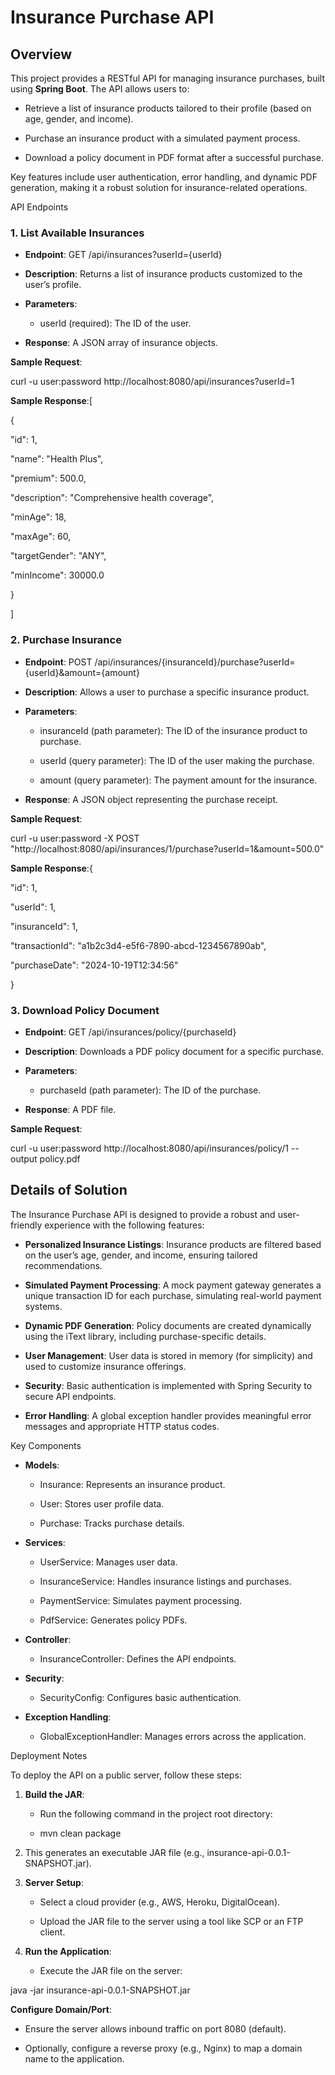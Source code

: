 Insurance Purchase API
======================

Overview
--------

This project provides a RESTful API for managing insurance purchases, built using **Spring Boot**. The API allows users to:

*   Retrieve a list of insurance products tailored to their profile (based on age, gender, and income).
    
*   Purchase an insurance product with a simulated payment process.
    
*   Download a policy document in PDF format after a successful purchase.
    

Key features include user authentication, error handling, and dynamic PDF generation, making it a robust solution for insurance-related operations.

API Endpoints

### 1\. List Available Insurances

*   **Endpoint**: GET /api/insurances?userId={userId}
    
*   **Description**: Returns a list of insurance products customized to the user’s profile.
    
*   **Parameters**:
    
    *   userId (required): The ID of the user.
        
*   **Response**: A JSON array of insurance objects.
    

**Sample Request**:

curl -u user:password http://localhost:8080/api/insurances?userId=1

**Sample Response**:\[

{

"id": 1,

"name": "Health Plus",

"premium": 500.0,

"description": "Comprehensive health coverage",

"minAge": 18,

"maxAge": 60,

"targetGender": "ANY",

"minIncome": 30000.0

}

\]

### 2\. Purchase Insurance

*   **Endpoint**: POST /api/insurances/{insuranceId}/purchase?userId={userId}&amount={amount}
    
*   **Description**: Allows a user to purchase a specific insurance product.
    
*   **Parameters**:
    
    *   insuranceId (path parameter): The ID of the insurance product to purchase.
        
    *   userId (query parameter): The ID of the user making the purchase.
        
    *   amount (query parameter): The payment amount for the insurance.
        
*   **Response**: A JSON object representing the purchase receipt.
    

**Sample Request**:

curl -u user:password -X POST "http://localhost:8080/api/insurances/1/purchase?userId=1&amount=500.0"

**Sample Response**:{

"id": 1,

"userId": 1,

"insuranceId": 1,

"transactionId": "a1b2c3d4-e5f6-7890-abcd-1234567890ab",

"purchaseDate": "2024-10-19T12:34:56"

}

### 3\. Download Policy Document

*   **Endpoint**: GET /api/insurances/policy/{purchaseId}
    
*   **Description**: Downloads a PDF policy document for a specific purchase.
    
*   **Parameters**:
    
    *   purchaseId (path parameter): The ID of the purchase.
        
*   **Response**: A PDF file.
    

**Sample Request**:

curl -u user:password http://localhost:8080/api/insurances/policy/1 --output policy.pdf

Details of Solution
-------------------

The Insurance Purchase API is designed to provide a robust and user-friendly experience with the following features:

*   **Personalized Insurance Listings**: Insurance products are filtered based on the user’s age, gender, and income, ensuring tailored recommendations.
    
*   **Simulated Payment Processing**: A mock payment gateway generates a unique transaction ID for each purchase, simulating real-world payment systems.
    
*   **Dynamic PDF Generation**: Policy documents are created dynamically using the iText library, including purchase-specific details.
    
*   **User Management**: User data is stored in memory (for simplicity) and used to customize insurance offerings.
    
*   **Security**: Basic authentication is implemented with Spring Security to secure API endpoints.
    
*   **Error Handling**: A global exception handler provides meaningful error messages and appropriate HTTP status codes.
    

Key Components

*   **Models**:
    
    *   Insurance: Represents an insurance product.
        
    *   User: Stores user profile data.
        
    *   Purchase: Tracks purchase details.
        
*   **Services**:
    
    *   UserService: Manages user data.
        
    *   InsuranceService: Handles insurance listings and purchases.
        
    *   PaymentService: Simulates payment processing.
        
    *   PdfService: Generates policy PDFs.
        
*   **Controller**:
    
    *   InsuranceController: Defines the API endpoints.
        
*   **Security**:
    
    *   SecurityConfig: Configures basic authentication.
        
*   **Exception Handling**:
    
    *   GlobalExceptionHandler: Manages errors across the application.
        

Deployment Notes

To deploy the API on a public server, follow these steps:

1.  **Build the JAR**:
    
    *   Run the following command in the project root directory:
        
    *   mvn clean package
        
2.  This generates an executable JAR file (e.g., insurance-api-0.0.1-SNAPSHOT.jar).
    
3.  **Server Setup**:
    
    *   Select a cloud provider (e.g., AWS, Heroku, DigitalOcean).
        
    *   Upload the JAR file to the server using a tool like SCP or an FTP client.
        
4.  **Run the Application**:
    
    *   Execute the JAR file on the server:
        

java -jar insurance-api-0.0.1-SNAPSHOT.jar

**Configure Domain/Port**:

*   Ensure the server allows inbound traffic on port 8080 (default).
    
*   Optionally, configure a reverse proxy (e.g., Nginx) to map a domain name to the application.
